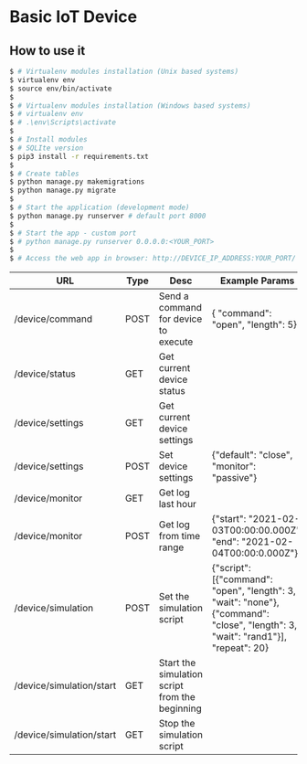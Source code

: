 # Basic IoT Device

## How to use it

```bash
$ # Virtualenv modules installation (Unix based systems)
$ virtualenv env
$ source env/bin/activate
$
$ # Virtualenv modules installation (Windows based systems)
$ # virtualenv env
$ # .\env\Scripts\activate
$ 
$ # Install modules
$ # SQLIte version
$ pip3 install -r requirements.txt
$
$ # Create tables
$ python manage.py makemigrations
$ python manage.py migrate
$
$ # Start the application (development mode)
$ python manage.py runserver # default port 8000
$
$ # Start the app - custom port
$ # python manage.py runserver 0.0.0.0:<YOUR_PORT>
$
$ # Access the web app in browser: http://DEVICE_IP_ADDRESS:YOUR_PORT/
```
| URL                      | Type | Desc                                           | Example Params                                               | 
| ------------------------ | ---- | ---------------------------------------------- | ------------------------------------------------------------ | 
| /device/command          | POST | Send a command for device to execute           | { "command": "open", "length": 5}                            | 
| /device/status           | GET  | Get current device status                      |                                                              | 
| /device/settings         | GET  | Get current device settings                    |                                                              | 
| /device/settings         | POST | Set device settings                            | {"default": "close", "monitor": "passive"}                   | 
| /device/monitor          | GET  | Get log last hour                              |                                                              | 
| /device/monitor          | POST | Get log from time range                        | {"start": "2021-02-03T00:00:00.000Z", "end": "2021-02-04T00:00:0.000Z"} |
| /device/simulation       | POST | Set the simulation script                      | {"script": [{"command": "open", "length": 3, "wait": "none"}, {"command": "close", "length": 3, "wait": "rand1"}], "repeat": 20} | 
| /device/simulation/start | GET  | Start the simulation script from the beginning | | 
| /device/simulation/start | GET  | Stop the simulation script                     |                                                              |

​		
